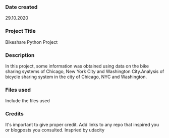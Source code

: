 ### Date created
29.10.2020

### Project Title
Bikeshare Python Project

### Description
In this project, some information was obtained using data on the bike sharing systems of Chicago, New York City and Washington City.Analysis of bicycle sharing system in the city of Chicago, NYC and Washington.

### Files used
Include the files used

### Credits
It's important to give proper credit. Add links to any repo that inspired you or blogposts you consulted.
Inspried by udacity
